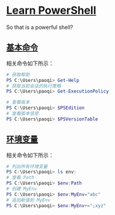 # [Learn PowerShell](https://github.com/PowerShell/PowerShell/tree/master/docs/learning-powershell)

So that is a powerful shell?

## [基本命令](https://docs.microsoft.com/zh-cn/powershell/module/microsoft.powershell.core/get-help?view=powershell-7.2)

相关命令如下所示：

```ps1
# 获取帮助
PS C:\Users\paoqi> Get-Help
# 获取当前会话的执行策略
PS C:\Users\paoqi> Get-ExecutionPolicy

# 查看版本
PS C:\Users\paoqi> $PSEdition
# 查看版本信息
PS C:\Users\paoqi> $PSVersionTable
```

## [环境变量](https://www.pstips.net/powershell-environment-variables.html)

相关命令如下所示：

```ps1
# 列出所有环境变量
PS C:\Users\paoqi> ls env:
# 查看 Path
PS C:\Users\paoqi> $env:Path
# 创建 MyEnv
PS C:\Users\paoqi> $env:MyEnv="abc"
# 追加新值到 MyEnv
PS C:\Users\paoqi> $env:MyEnv+=";xyz"
```
